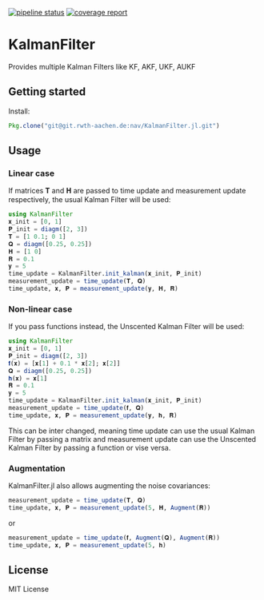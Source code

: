 
[![pipeline status](https://git.rwth-aachen.de/nav/KalmanFilter.jl/badges/master/pipeline.svg)](https://git.rwth-aachen.de/nav/KalmanFilter.jl/commits/master)
[![coverage report](https://git.rwth-aachen.de/nav/KalmanFilter.jl/badges/master/coverage.svg)](https://git.rwth-aachen.de/nav/KalmanFilter.jl/commits/master)
# KalmanFilter
Provides multiple Kalman Filters like KF, AKF, UKF, AUKF

## Getting started

Install:
```julia
Pkg.clone("git@git.rwth-aachen.de:nav/KalmanFilter.jl.git")
```

## Usage

### Linear case
If matrices 𝐓 and 𝐇 are passed to time update and measurement update respectively, the usual Kalman Filter will be used:
```julia
using KalmanFilter
𝐱_init = [0, 1]
𝐏_init = diagm([2, 3])
𝐓 = [1 0.1; 0 1]
𝐐 = diagm([0.25, 0.25])
𝐇 = [1 0]
𝐑 = 0.1
𝐲 = 5
time_update = KalmanFilter.init_kalman(𝐱_init, 𝐏_init)
measurement_update = time_update(𝐓, 𝐐)
time_update, 𝐱, 𝐏 = measurement_update(𝐲, 𝐇, 𝐑)
```
### Non-linear case
If you pass functions instead, the Unscented Kalman Filter will be used:
```julia
using KalmanFilter
𝐱_init = [0, 1]
𝐏_init = diagm([2, 3])
𝐟(𝐱) = [𝐱[1] + 0.1 * 𝐱[2]; 𝐱[2]]
𝐐 = diagm([0.25, 0.25])
𝐡(𝐱) = 𝐱[1]
𝐑 = 0.1
𝐲 = 5
time_update = KalmanFilter.init_kalman(𝐱_init, 𝐏_init)
measurement_update = time_update(𝐟, 𝐐)
time_update, 𝐱, 𝐏 = measurement_update(𝐲, 𝐡, 𝐑)
```
This can be inter changed, meaning time update can use the usual Kalman Filter by passing a matrix and measurement update can use the Unscented Kalman Filter by passing a function or vise versa.

### Augmentation
KalmanFilter.jl also allows augmenting the noise covariances:
```julia
measurement_update = time_update(𝐓, 𝐐)
time_update, 𝐱, 𝐏 = measurement_update(5, 𝐇, Augment(𝐑))
```
or
```julia
measurement_update = time_update(𝐟, Augment(𝐐), Augment(𝐑))
time_update, 𝐱, 𝐏 = measurement_update(5, 𝐡)
```

## License

MIT License
